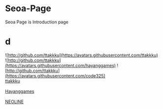 # Seoa-Page
Seoa Page is  Introduction page

# d
![http://github.com/ttakkku](https://avatars.githubusercontent.com/ttakkku) 
![http://github.com/ttakkku](https://avatars.githubusercontent.com/hayanggames) 
![http://github.com/ttakkku](https://avatars.githubusercontent.com/code325) 
<br> [ttakkku](http://github.com/ttakkku) <br>
<br> [Hayanggames](https://github.com/hayanggames) <br>
<br> [NEOLINE](https://github.com/code325) <br>
